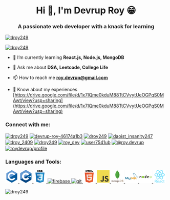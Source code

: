 <h1 align="center">Hi 👋, I'm Devrup Roy 😁</h1>
<h3 align="center">A passionate web developer with a knack for learning</h3>

<p align="left"> <a href="https://github.com/ryo-ma/github-profile-trophy"><img src="https://github-profile-trophy.vercel.app/?username=droy249" alt="droy249" /></a> </p>

<p align="left"> <a href="https://twitter.com/droy249" target="blank"><img src="https://img.shields.io/twitter/follow/droy249?logo=twitter&style=for-the-badge" alt="droy249" /></a> </p>

- 🌱 I’m currently learning **React.js, Node.js, MongoDB**

- 💬 Ask me about **DSA, Leetcode, College Life**

- 📫 How to reach me **roy.devrup@gmail.com**

- 📄 Know about my experiences [https://drive.google.com/file/d/1x7IQme0kduM88TtCVvytUeOGPqS0MAwt/view?usp=sharing](https://drive.google.com/file/d/1x7IQme0kduM88TtCVvytUeOGPqS0MAwt/view?usp=sharing)

<h3 align="left">Connect with me:</h3>
<p align="left">
<a href="https://twitter.com/droy249" target="blank"><img align="center" src="https://raw.githubusercontent.com/rahuldkjain/github-profile-readme-generator/master/src/images/icons/Social/twitter.svg" alt="droy249" height="30" width="40" /></a>
<a href="https://linkedin.com/in/devrup-roy-46174a1b3" target="blank"><img align="center" src="https://raw.githubusercontent.com/rahuldkjain/github-profile-readme-generator/master/src/images/icons/Social/linked-in-alt.svg" alt="devrup-roy-46174a1b3" height="30" width="40" /></a>
<a href="https://fb.com/droy249" target="blank"><img align="center" src="https://raw.githubusercontent.com/rahuldkjain/github-profile-readme-generator/master/src/images/icons/Social/facebook.svg" alt="droy249" height="30" width="40" /></a>
<a href="https://instagram.com/daoist_insanity247" target="blank"><img align="center" src="https://raw.githubusercontent.com/rahuldkjain/github-profile-readme-generator/master/src/images/icons/Social/instagram.svg" alt="daoist_insanity247" height="30" width="40" /></a>
<a href="https://www.codechef.com/users/droy_2409" target="blank"><img align="center" src="https://cdn.jsdelivr.net/npm/simple-icons@3.1.0/icons/codechef.svg" alt="droy_2409" height="30" width="40" /></a>
<a href="https://www.hackerrank.com/droy249" target="blank"><img align="center" src="https://raw.githubusercontent.com/rahuldkjain/github-profile-readme-generator/master/src/images/icons/Social/hackerrank.svg" alt="droy249" height="30" width="40" /></a>
<a href="https://codeforces.com/profile/roy_dev" target="blank"><img align="center" src="https://raw.githubusercontent.com/rahuldkjain/github-profile-readme-generator/master/src/images/icons/Social/codeforces.svg" alt="roy_dev" height="30" width="40" /></a>
<a href="https://www.leetcode.com/user7541ub" target="blank"><img align="center" src="https://raw.githubusercontent.com/rahuldkjain/github-profile-readme-generator/master/src/images/icons/Social/leet-code.svg" alt="user7541ub" height="30" width="40" /></a>
<a href="https://www.hackerearth.com/@roy.devrup" target="blank"><img align="center" src="https://raw.githubusercontent.com/rahuldkjain/github-profile-readme-generator/master/src/images/icons/Social/hackerearth.svg" alt="@roy.devrup" height="30" width="40" /></a>
<a href="https://auth.geeksforgeeks.org/user/roydevrup/profile" target="blank"><img align="center" src="https://raw.githubusercontent.com/rahuldkjain/github-profile-readme-generator/master/src/images/icons/Social/geeks-for-geeks.svg" alt="roydevrup/profile" height="30" width="40" /></a>
</p>

<h3 align="left">Languages and Tools:</h3>
<p align="left"> <a href="https://www.cprogramming.com/" target="_blank" rel="noreferrer"> <img src="https://raw.githubusercontent.com/devicons/devicon/master/icons/c/c-original.svg" alt="c" width="40" height="40"/> </a> <a href="https://www.w3schools.com/cpp/" target="_blank" rel="noreferrer"> <img src="https://raw.githubusercontent.com/devicons/devicon/master/icons/cplusplus/cplusplus-original.svg" alt="cplusplus" width="40" height="40"/> </a> <a href="https://www.w3schools.com/css/" target="_blank" rel="noreferrer"> <img src="https://raw.githubusercontent.com/devicons/devicon/master/icons/css3/css3-original-wordmark.svg" alt="css3" width="40" height="40"/> </a> <a href="https://firebase.google.com/" target="_blank" rel="noreferrer"> <img src="https://www.vectorlogo.zone/logos/firebase/firebase-icon.svg" alt="firebase" width="40" height="40"/> </a> <a href="https://git-scm.com/" target="_blank" rel="noreferrer"> <img src="https://www.vectorlogo.zone/logos/git-scm/git-scm-icon.svg" alt="git" width="40" height="40"/> </a> <a href="https://www.w3.org/html/" target="_blank" rel="noreferrer"> <img src="https://raw.githubusercontent.com/devicons/devicon/master/icons/html5/html5-original-wordmark.svg" alt="html5" width="40" height="40"/> </a> <a href="https://developer.mozilla.org/en-US/docs/Web/JavaScript" target="_blank" rel="noreferrer"> <img src="https://raw.githubusercontent.com/devicons/devicon/master/icons/javascript/javascript-original.svg" alt="javascript" width="40" height="40"/> </a> <a href="https://www.mongodb.com/" target="_blank" rel="noreferrer"> <img src="https://raw.githubusercontent.com/devicons/devicon/master/icons/mongodb/mongodb-original-wordmark.svg" alt="mongodb" width="40" height="40"/> </a> <a href="https://www.mysql.com/" target="_blank" rel="noreferrer"> <img src="https://raw.githubusercontent.com/devicons/devicon/master/icons/mysql/mysql-original-wordmark.svg" alt="mysql" width="40" height="40"/> </a> <a href="https://nodejs.org" target="_blank" rel="noreferrer"> <img src="https://raw.githubusercontent.com/devicons/devicon/master/icons/nodejs/nodejs-original-wordmark.svg" alt="nodejs" width="40" height="40"/> </a> <a href="https://reactjs.org/" target="_blank" rel="noreferrer"> <img src="https://raw.githubusercontent.com/devicons/devicon/master/icons/react/react-original-wordmark.svg" alt="react" width="40" height="40"/> </a> </p>

<p><img align="center" src="https://github-readme-stats.vercel.app/api/top-langs?username=droy249&show_icons=true&locale=en&layout=compact" alt="droy249" /></p>


<!--
### Hi there 👋 
This is Devrup Roy 😄 (@droy249)

- I'm interested in Data Structures, Algorithms, Web Development


**droy249/droy249** is a ✨ _special_ ✨ repository because its `README.md` (this file) appears on your GitHub profile.
<!--
Here are some ideas to get you started:

- 🔭 I’m currently working on ...
- 🌱 I’m currently learning ...
- 👯 I’m looking to collaborate on ...
- 🤔 I’m looking for help with ...
- 💬 Ask me about ...
- 📫 How to reach me: ...
- 😄 Pronouns: ...
- ⚡ Fun fact: ...
-->
